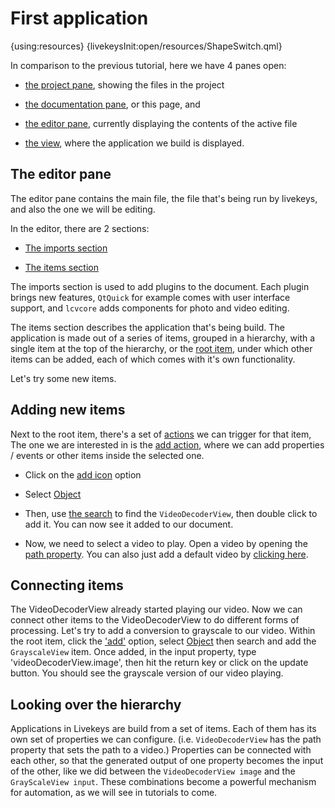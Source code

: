 # First application

{using:resources}
{livekeysInit:open/resources/ShapeSwitch.qml}

In comparison to the previous tutorial, here we have 4 panes open:

 * [the project pane]({livekeys-hover:livekeys://open/resources/FirstApplicationHighlight.qml#project-pane;livekeys://open/resources/FirstApplicationRemoveHighlight.qml#project-pane}), showing the files in the project

 * [the documentation pane]({livekeys-hover:livekeys://open/resources/FirstApplicationHighlight.qml#documentation-pane;livekeys://open/resources/FirstApplicationRemoveHighlight.qml#documentation-pane}), or this page, and

 * [the editor pane]({livekeys-hover:livekeys://open/resources/FirstApplicationHighlight.qml#editor-pane;livekeys://open/resources/FirstApplicationRemoveHighlight.qml#editor-pane}), currently displaying the contents of the active file

 * [the view]({livekeys-hover:livekeys://open/resources/FirstApplicationHighlight.qml#view-pane;livekeys://open/resources/FirstApplicationRemoveHighlight.qml#view-pane}), where the
application we build is displayed.

## The editor pane

The editor pane contains the main file, the file that's being run by livekeys, and also the one we will be editing.

In the editor, there are 2 sections:

 * [The imports section]({livekeys-hover:livekeys://open/resources/FirstApplicationHighlight.qml#imports-section;livekeys://open/resources/FirstApplicationRemoveHighlight.qml#imports-section})

 * [The items section]({livekeys-hover:livekeys://open/resources/FirstApplicationHighlight.qml#items-section;livekeys://open/resources/FirstApplicationRemoveHighlight.qml#items-section})

The imports section is used to add plugins to the document. Each plugin brings new features, `QtQuick` for
example comes with user interface support, and `lcvcore` adds components for photo and video editing.

The items section describes the application that's being build. The application is made out of a series of items, grouped in a hierarchy,
with a single item at the top of the hierarchy, or the [root item]({livekeys-hover:livekeys://open/resources/FirstApplicationHighlight.qml#root-item;livekeys://open/resources/FirstApplicationRemoveHighlight.qml#root-item}), under which other
items can be added, each of which comes with it's own functionality.

Let's try some new items.

## Adding new items

Next to the root item, there's a set of
[actions]({livekeys-hover:livekeys://open/resources/FirstApplicationHighlight.qml#item-options;livekeys://open/resources/FirstApplicationRemoveHighlight.qml#item-options})
we can trigger for that item, The one we are interested in is the
[add action]({livekeys-hover:livekeys://open/resources/FirstApplicationHighlight.qml#add-option;livekeys://open/resources/FirstApplicationRemoveHighlight.qml#add-option}),
where we can add properties / events or other items inside the selected one.

 * Click on the [add icon]({livekeys-hover:livekeys://open/resources/FirstApplicationHighlight.qml#add-option;livekeys://open/resources/FirstApplicationRemoveHighlight.qml#add-option}) option

 * Select [Object]({livekeys-hover:livekeys://open/resources/FirstApplicationHighlight.qml#add-option-object;livekeys://open/resources/FirstApplicationRemoveHighlight.qml#add-option-object})

 * Then, use [the search]({livekeys-hover:livekeys://open/resources/FirstApplicationHighlight.qml#add-option-search;livekeys://open/resources/FirstApplicationRemoveHighlight.qml#add-option-search})
to find the `VideoDecoderView`, then double click to add it. You can now see it added to our document.

 * Now, we need to select a video to play. Open a video by opening the
 [path property]({livekeys-hover:livekeys://open/resources/FirstApplicationHighlight.qml#video-path;livekeys://open/resources/FirstApplicationRemoveHighlight.qml#video-path}).
You can also just add a default video by [clicking here](livekeys://open/resources/AddDefaultVideo.qml).

## Connecting items

The VideoDecoderView already started playing our video. Now we can connect other items to the VideoDecoderView to do different forms of processing.
Let's try to add a conversion to grayscale to our video. Within the root item, click the
['add']({livekeys-hover:livekeys://open/resources/FirstApplicationHighlight.qml#add-option;livekeys://open/resources/FirstApplicationRemoveHighlight.qml#add-option})
option, select [Object]({livekeys-hover:livekeys://open/resources/FirstApplicationHighlight.qml#add-option-object;livekeys://open/resources/FirstApplicationRemoveHighlight.qml#add-option-object})
then search and add the `GrayscaleView` item. Once added, in the input property, type
'videoDecoderView.image', then hit the return key or click on the update button. You should see the grayscale version of our video playing.

## Looking over the hierarchy

Applications in Livekeys are build from a set of items. Each of them has its own set of properties we can configure. (i.e.
`VideoDecoderView` has the path property that sets the path to a video.) Properties can be connected with each other, so
that the generated output of one property becomes the input of the other, like we did between the `VideoDecoderView image` and
the `GrayScaleView input`. These combinations become a powerful mechanism for automation, as we will see in tutorials to
come.



